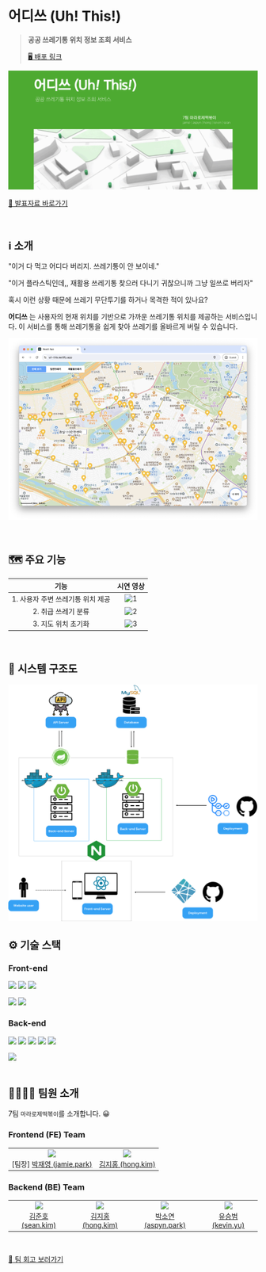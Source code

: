 # 어디쓰 (Uh! This!)

> **공공 쓰레기통 위치 정보 조회 서비스**
>
> [🖥️ 배포 링크](https://uh-this.netlify.app/)

![cover](docs/img/표지.png)

[📍 발표자료 바로가기](https://drive.google.com/file/d/1GjauYj1Vokdit1VNWkX4OAuExjXlLgrD/view?usp=sharing)

<br/>

## ℹ️ 소개

"이거 다 먹고 어디다 버리지. 쓰레기통이 안 보이네."

"이거 플라스틱인데,, 재활용 쓰레기통 찾으러 다니기 귀찮으니까 그냥 일쓰로 버리자"

혹시 이런 상황 때문에 쓰레기 무단투기를 하거나 목격한 적이 있나요?

**어디쓰** 는 사용자의 현재 위치를 기반으로 가까운 쓰레기통 위치를 제공하는 서비스입니다.
이 서비스를 통해 쓰레기통을 쉽게 찾아 쓰레기를 올바르게 버릴 수 있습니다.

![screenshot](docs/img/미리보기.png)

<br/>

## 🗺️ 주요 기능

|               기능                |                            시연 영상                             |
| :-------------------------------: | :--------------------------------------------------------------: |
| 1. 사용자 주변 쓰레기통 위치 제공 |    <img src="docs/img/1. 위치 표시.gif" alt="1" width="500">     |
|        2. 취급 쓰레기 분류        | <img src="docs/img/2. 취급 쓰레기 분류.gif" alt="2" width="500"> |
|        3. 지도 위치 초기화        |    <img src="docs/img/3. 내 위치로.gif" alt="3" width="500">     |

<br/>

## 🔗 시스템 구조도

<img src="docs/img/시스템구조도.png" alt="architecture" width="600">

<br/>

## ⚙️ 기술 스택

### Front-end

<img src="https://img.shields.io/badge/React-61DAFB?style=for-the-badge&logo=React&logoColor=black"> <img src="https://img.shields.io/badge/Styled_Components-DB7093?style=for-the-badge&logo=Styled-Components&logoColor=white"> <img src="https://img.shields.io/badge/Netlify-00C7B7?style=for-the-badge&logo=Netlify&logoColor=white">

<img src="https://img.shields.io/badge/Kakao_map_API-yellow?style=for-the-badge&logo=kakao&logoColor=white"> <img src="https://img.shields.io/badge/Geolocation_API-green?style=for-the-badge&logoColor=white">

### Back-end

<img src="https://img.shields.io/badge/Spring_Boot-6DB33F?style=for-the-badge&logo=Spring&logoColor=white"> <img src="https://img.shields.io/badge/MySQL-4479A1?style=for-the-badge&logo=MySQL&logoColor=white"> <img src="https://img.shields.io/badge/Docker-2496ED?style=for-the-badge&logo=Docker&logoColor=white"> <img src="https://img.shields.io/badge/Nginx-009639?style=for-the-badge&logo=Nginx&logoColor=white"> <img src="https://img.shields.io/badge/GitHub_Actions-2088FF?style=for-the-badge&logo=GitHub-Actions&logoColor=white">

<img src="https://img.shields.io/badge/Kakao_map_API-yellow?style=for-the-badge&logo=kakao&logoColor=white">

<br/>
<br/>

## 🧑‍🧑‍🧒‍🧒 팀원 소개

7팀 `마라로제떡볶이`를 소개합니다. 😀

### Frontend (FE) Team

<table>
  <tr>
    <td align="center"><a href="https://github.com/yoouung"><img src="https://github.com/yoouung.png?size=100" width="100"></a><br>[팀장] <a href="https://github.com/yoouung">박재영 (jamie.park)</a></td>
    <td align="center"><a href="https://github.com/JiHongKim98"><img src="https://github.com/JiHongKim98.png?size=100" width="100"></a><br><a href="https://github.com/JiHongKim98">김지홍 (hong.kim)</a></td>
  </tr>
</table>

### Backend (BE) Team

<table>
  <tr>
    <td align="center"><a href="https://github.com/grulla79"><img src="https://github.com/grulla79.png?size=100" width="100"></a><br><a href="https://github.com/grulla79">김준호 (sean.kim)</a></td>
    <td align="center"><a href="https://github.com/JiHongKim98"><img src="https://github.com/JiHongKim98.png?size=100" width="100"></a><br><a href="https://github.com/JiHongKim98">김지홍 (hong.kim)</a></td>
    <td align="center"><a href="https://github.com/bysoyeon"><img src="https://github.com/bysoyeon.png?size=100" width="100"></a><br><a href="https://github.com/bysoyeon">박소연 (aspyn.park)</a></td>
    <td align="center"><a href="https://github.com/sngbmYu"><img src="https://github.com/sngbmYu.png?size=100" width="100"></a><br><a href="https://github.com/sngbmYu">유승범 (kevin.yu)</a></td>
  </tr>
</table>

<br/>

[📝 팀 회고 보러가기](https://goorm.notion.site/817ea21b1fc246c79404dbee12cae6b2?pvs=4)
